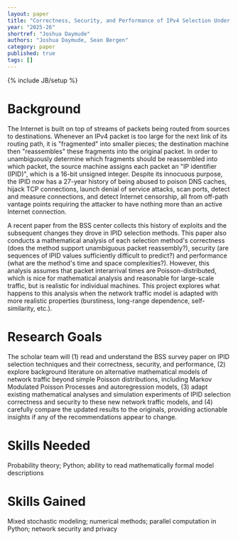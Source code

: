 ```yaml
---
layout: paper
title: "Correctness, Security, and Performance of IPv4 Selection Under Bursty Traffic Conditions"
year: "2025-26"
shortref: "Joshua Daymude"
authors: "Joshua Daymude, Sean Bergen"
category: paper
published: true
tags: []
---
```

{% include JB/setup %}

# Background

The Internet is built on top of streams of packets being routed from sources to destinations. Whenever an IPv4 packet is too large for the next link of its routing path, it is "fragmented" into smaller pieces; the destination machine then "reassembles" these fragments into the original packet. In order to unambiguously determine which fragments should be reassembled into which packet, the source machine assigns each packet an "IP identifier (IPID)", which is a 16-bit unsigned integer. Despite its innocuous purpose, the IPID now has a 27-year history of being abused to poison DNS caches, hijack TCP connections, launch denial of service attacks, scan ports, detect and measure connections, and detect Internet censorship, all from off-path vantage points requiring the attacker to have nothing more than an active Internet connection. 

A recent paper from the BSS center collects this history of exploits and the subsequent changes they drove in IPID selection methods. This paper also conducts a mathematical analysis of each selection method's correctness (does the method support unambiguous packet reassembly?), security (are sequences of IPID values sufficiently difficult to predict?) and performance (what are the method's time and space complexities?). However, this analysis assumes that packet interarrival times are Poisson-distributed, which is nice for mathematical analysis and reasonable for large-scale traffic, but is realistic for individual machines. This project explores what happens to this analysis when the network traffic model is adapted with more realistic properties (burstiness, long-range dependence, self-similarity, etc.).

# Research Goals

The scholar team will (1) read and understand the BSS survey paper on IPID selection techniques and their correctness, security, and performance, (2) explore background literature on alternative mathematical models of network traffic beyond simple Poisson distributions, including Markov Modulated Poisson Processes and autoregression models, (3) adapt existing mathematical analyses and simulation experiments of IPID selection correctness and security to these new network traffic models, and (4) carefully compare the updated results to the originals, providing actionable insights if any of the recommendations appear to change.

# Skills Needed

Probability theory; Python; ability to read mathematically formal model descriptions

# Skills Gained

Mixed stochastic modeling; numerical methods; parallel computation in Python; network security and privacy